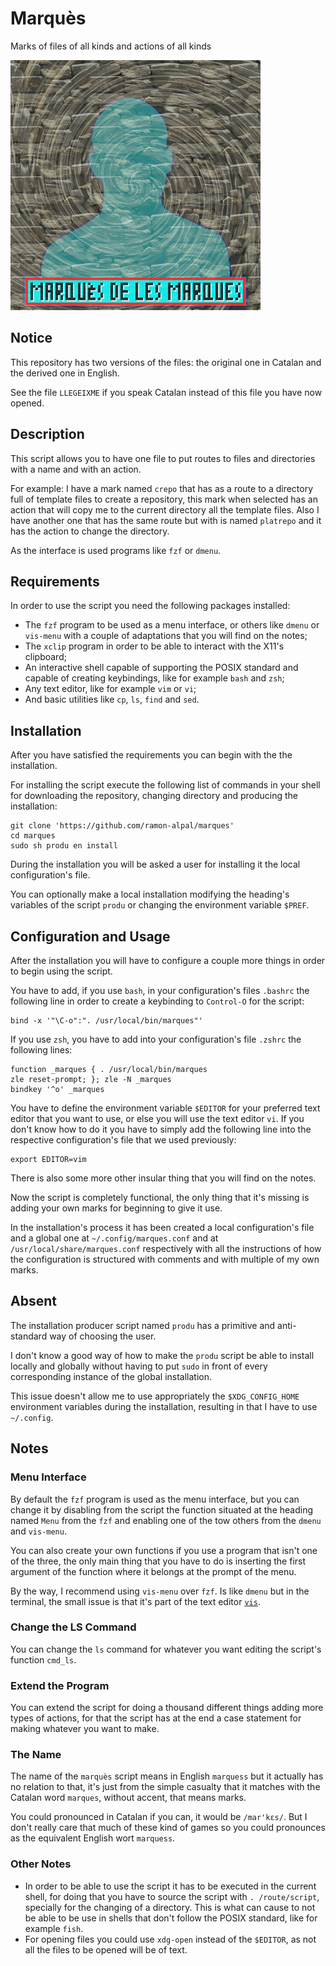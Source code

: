 # Marquès

Marks of files of all kinds and actions of all kinds

![Marquès' Logo](./logo.png)

## Notice

This repository has two versions of the files: the original one in
Catalan and the derived one in English.

See the file `LLEGEIXME` if you speak Catalan instead of this file you
have now opened.

## Description

This script allows you to have one file to put routes to files and
directories with a name and with an action.

For example: I have a mark named `crepo` that has as a route to a
directory full of template files to create a repository, this mark when
selected has an action that will copy me to the current directory all
the template files. Also I have another one that has the same route but
with is named `platrepo` and it has the action to change the directory.

As the interface is used programs like `fzf` or `dmenu`.

## Requirements

In order to use the script you need the following packages installed:
- The `fzf` program to be used as a menu interface, or others like
  `dmenu` or `vis-menu` with a couple of adaptations that you will find
  on the notes;
- The `xclip` program in order to be able to interact with the X11's
  clipboard;
- An interactive shell capable of supporting the POSIX standard and
  capable of creating keybindings, like for example `bash` and `zsh`;
- Any text editor, like for example `vim` or `vi`;
- And basic utilities like `cp`, `ls`, `find` and `sed`.

## Installation

After you have satisfied the requirements you can begin with the the
installation.

For installing the script execute the following list of commands in your
shell for downloading the repository, changing directory and producing
the installation:

    git clone 'https://github.com/ramon-alpal/marques'
    cd marques
    sudo sh produ en install

During the installation you will be asked a user for installing it the
local configuration's file.

You can optionally make a local installation modifying the heading's
variables of the script `produ` or changing the environment variable
`$PREF`.

## Configuration and Usage

After the installation you will have to configure a couple more things
in order to begin using the script.

You have to add, if you use `bash`, in your configuration's files
`.bashrc` the following line in order to create a keybinding to
`Control-O` for the script:

    bind -x '"\C-o":". /usr/local/bin/marques"'

If you use `zsh`, you have to add into your configuration's file `.zshrc`
the following lines:

    function _marques { . /usr/local/bin/marques
    zle reset-prompt; }; zle -N _marques
    bindkey '^o' _marques

You have to define the environment variable `$EDITOR` for your preferred
text editor that you want to use, or else you will use the text editor
`vi`. If you don't know how to do it you have to simply add the following
line into the respective configuration's file that we used previously:

    export EDITOR=vim

There is also some more other insular thing that you will find on
the notes.

Now the script is completely functional, the only thing that it's missing
is adding your own marks for beginning to give it use.

In the installation's process it has been created a local
configuration's file and a global one at `~/.config/marques.conf` and at
`/usr/local/share/marques.conf` respectively with all the instructions
of how the configuration is structured with comments and with multiple
of my own marks.

## Absent

The installation producer script named `produ` has a primitive and
anti-standard way of choosing the user.

I don't know a good way of how to make the `produ` script be able to
install locally and globally without having to put `sudo` in front of
every corresponding instance of the global installation.

This issue doesn't allow me to use appropriately the `$XDG_CONFIG_HOME`
environment variables during the installation, resulting in that I have
to use `~/.config`.

## Notes

### Menu Interface

By default the `fzf` program is used as the menu interface, but you
can change it by disabling from the script the function situated at the
heading named `Menu` from the `fzf` and enabling one of the tow others
from the `dmenu` and `vis-menu`.

You can also create your own functions if you use a program that isn't
one of the three, the only main thing that you have to do is inserting the
first argument of the function where it belongs at the prompt of the menu.

By the way, I recommend using `vis-menu` over `fzf`. Is like `dmenu`
but in the terminal, the small issue is that it's part of the text editor
[`vis`](https://github.com/martanne/vis).

### Change the LS Command

You can change the `ls` command for whatever you want editing the script's
function `cmd_ls`.

### Extend the Program

You can extend the script for doing a thousand different things adding
more types of actions, for that the script has at the end a case statement
for making whatever you want to make.

### The Name

The name of the `marquès` script means in English `marquess` but it
actually has no relation to that, it's just from the simple casualty
that it matches with the Catalan word `marques`, without accent, that
means marks.

You could pronounced in Catalan if you can, it would be `/mar'kɛs/`. But
I don't really care that much of these kind of games so you could
pronounces as the equivalent English wort `marquess`.

### Other Notes

- In order to be able to use the script it has to be executed in
  the current shell, for doing that you have to source the script with
  `. /route/script`, specially for the changing of a directory. This is
  what can cause to not be able to be use in shells that don't follow
  the POSIX standard, like for example `fish`.
- For opening files you could use `xdg-open` instead of the `$EDITOR`,
  as not all the files to be opened will be of text.
